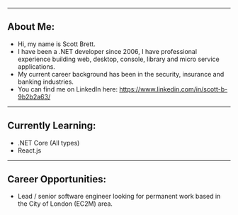 ---------------------------------------------------------------
About Me:
---------------------------------------------------------------

- Hi, my name is Scott Brett.
- I have been a .NET developer since 2006, I have professional experience building web, desktop, console, library and micro service applications.
- My current career background has been in the security, insurance and banking industries.
- You can find me on LinkedIn here: https://www.linkedin.com/in/scott-b-9b2b2a63/

---------------------------------------------------------------
Currently Learning:
---------------------------------------------------------------

- .NET Core (All types)
- React.js

---------------------------------------------------------------
Career Opportunities:
---------------------------------------------------------------
  
- Lead / senior software engineer looking for permanent work based in the City of London (EC2M) area.
